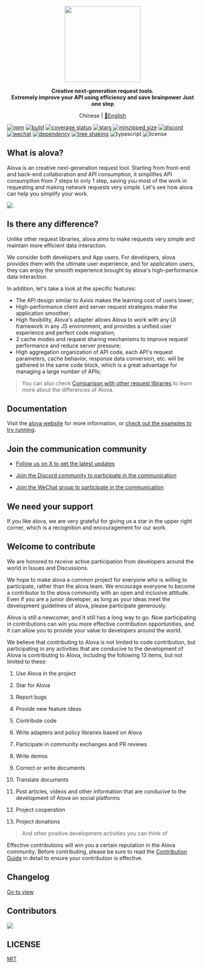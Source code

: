 <p align="center">
<img width="200px" src="https://alova.js.org/img/logo-text-vertical.svg" />
</p>

<p align="center"><b>Creative next-generation request tools.<br />Extremely improve your API using efficiency and save brainpower Just one step</b></p>

<p align="center">Chinese | <a href="./README.md">📑English</a></p>

[![npm](https://img.shields.io/npm/v/alova)](https://www.npmjs.com/package/alova)
[![build](https://github.com/alovajs/alova/actions/workflows/release.yml/badge.svg?branch=main)](https://github.com/alovajs/alova/actions/workflows/release.yml)
[![coverage status](https://coveralls.io/repos/github/alovajs/alova/badge.svg?branch=main)](https://coveralls.io/github/alovajs/alova?branch=main)
[![stars](https://img.shields.io/github/stars/alovajs/alova?style=social)](https://github.com/alovajs/alova)
[![minzipped size](https://badgen.net/bundlephobia/minzip/alova)](https://bundlephobia.com/package/alova)
[![discord](https://img.shields.io/badge/chat-Discord-515ff1)](https://discord.gg/S47QGJgkVb)
[![wechat](https://img.shields.io/badge/chat_with_CH-Wechat-07c160)](https://alova.js.org/img/wechat_qrcode.jpg)
[![dependency](https://badgen.net/bundlephobia/dependency-count/alova)](https://bundlephobia.com/package/alova)
[![tree shaking](https://badgen.net/bundlephobia/tree-shaking/alova)](https://bundlephobia.com/package/alova)
![typescript](https://badgen.net/badge/icon/typescript?icon=typescript&label)
![license](https://img.shields.io/badge/license-MIT-blue.svg)

## What is alova?

Alova is an creative next-generation request tool. Starting from front-end and back-end collaboration and API consumption, it simplifies API consumption from 7 steps to only 1 step, saving you most of the work in requesting and making network requests very simple. Let's see how alova can help you simplify your work.

![](https://alova.js.org/img/overview_flow_cn.png)

## Is there any difference?

Unlike other request libraries, alova aims to make requests very simple and maintain more efficient data interaction.

We consider both developers and App users. For developers, alova provides them with the ultimate user experience, and for application users, they can enjoy the smooth experience brought by alova's high-performance data interaction.

In addition, let's take a look at the specific features:

- The API design similar to Axios makes the learning cost of users lower;
- High-performance client and server request strategies make the application smoother;
- High flexibility, Alova's adapter allows Alova to work with any UI framework in any JS environment, and provides a unified user experience and perfect code migration;
- 2 cache modes and request sharing mechanisms to improve request performance and reduce server pressure;
- High aggregation organization of API code, each API's request parameters, cache behavior, response data conversion, etc. will be gathered in the same code block, which is a great advantage for managing a large number of APIs;

> You can also check [Comparison with other request libraries](https://alova.js.org/about/comparison) to learn more about the differences of Alova.

## Documentation

Visit the [alova website](https://alova.js.org) for more information, or [check out the examples to try running](https://alova.js.org/category/examples).

## Join the communication community

- [Follow us on X to get the latest updates](https://x.com/alovajs)

- [Join the Discord community to participate in the communication](https://discord.gg/S47QGJgkVb)

- [Join the WeChat group to participate in the communication](https://alova.js.org/img/wechat_qrcode.jpg)

## We need your support

If you like alova, we are very grateful for giving us a star in the upper right corner, which is a recognition and encouragement for our work.

## Welcome to contribute

We are honored to receive active participation from developers around the world in Issues and Discussions.

We hope to make alova a common project for everyone who is willing to participate, rather than the alova team. We encourage everyone to become a contributor to the alova community with an open and inclusive attitude. Even if you are a junior developer, as long as your ideas meet the development guidelines of alova, please participate generously.

Alova is still a newcomer, and it still has a long way to go. Now participating in contributions can win you more effective contribution opportunities, and it can allow you to provide your value to developers around the world.

We believe that contributing to Alova is not limited to code contribution, but participating in any activities that are conducive to the development of Alova is contributing to Alova, including the following 13 items, but not limited to these:

1. Use Alova in the project

2. Star for Alova

3. Report bugs

4. Provide new feature ideas

5. Contribute code

6. Write adapters and policy libraries based on Alova

7. Participate in community exchanges and PR reviews

8. Write demos

9. Correct or write documents

10. Translate documents

11. Post articles, videos and other information that are conducive to the development of Alova on social platforms

12. Project cooperation

13. Project donations

> And other positive development activities you can think of

Effective contributions will win you a certain reputation in the Alova community. Before contributing, please be sure to read the [Contribution Guide](./CONTRIBUTING.zh-CN.md) in detail to ensure your contribution is effective.

## Changelog

[Go to view](https://github.com/alovajs/alova/releases)

## Contributors

<a href="https://github.com/alovajs/alova/graphs/contributors">
<img src="https://contrib.rocks/image?repo=alovajs/alova&max=30&columns=10" />
</a>

## LICENSE

[MIT](https://en.wikipedia.org/wiki/MIT_License)
